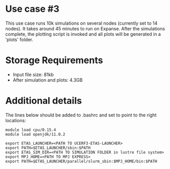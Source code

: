 # Use case #3

This use case runs 10k simulations on several nodes (currently set to 14 nodes). It takes around 45 minutes to run on Expanse. After the simulations complete, the plotting script is invoked and all plots will be generated in a 'plots' folder.

# Storage Requirements

* Input file size: 81kb
* After simulation and plots: 4.3GB

# Additional details

The lines below should be added to .bashrc and set to point to the right locations:

```
module load cpu/0.15.4
module load openjdk/11.0.2

export ETAS_LAUNCHER=<PATH TO UCERF3-ETAS-LAUNCHER>
export PATH=$ETAS_LAUNCHER/sbin:$PATH
export ETAS_SIM_DIR=<PATH TO SIMULATION FOLDER in lustre file system>
export MPJ_HOME=<PATH TO MPJ EXPRESS>
export PATH=$ETAS_LAUNCHER/parallel/slurm_sbin:$MPJ_HOME/bin:$PATH
```